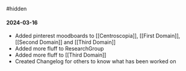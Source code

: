 #hidden 

#### 2024-03-16
- Added pinterest moodboards to [[Centroscopia]], [[First Domain]], [[Second Domain]] and [[Third Domain]]
- Added more fluff to ResearchGroup
- Added more fluff to [[Third Domain]]
- Created Changelog for others to know what has been worked on

